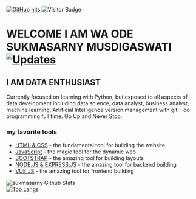 <a href="https://github.com/deni-irawan40563/deni-irawan40563" target="_blank"><img alt="GitHub hits" src="https://img.shields.io/github/last-commit/denycode-dev/denycode-dev?label=profile%20updated&style=flat-square"></a>
![Visitor Badge](https://visitor-badge.laobi.icu/badge?page_id=denycode-dev.denycode-dev)
# WELCOME I AM WA ODE SUKMASARNY MUSDIGASWATI   <a href="https://github.com/denycode-dev?tab=followers" target="_blank"><img alt="Updates" src="https://img.shields.io/badge/--000000?style=flat-square&logo=RSS&logoColor=white"></a>
## I AM DATA ENTHUSIAST

Currently focused on learning with Python, but exposed to all aspects of data development including data science, data analyst, business analyst, machine learning, Artificial Intelligence version management with git. I do programming full time. Go Up and Never Stop.

### my favorite tools

* [HTML & CSS](https://html.com/) - the fundamental tool for building the website
* [JavaScript](https://www.javascript.com/) - the magic tool for the dynamic web
* [BOOTSTRAP](https://getbootstrap.com/) - the amazing tool for building layouts
* [NODE.JS & EXPRESS.JS](https://nodejs.org/en/) - the amazing tool for backend building
* [VUE.JS](https://vuejs.org/) - the amazing tool for frontend building

![sukmasarny Github Stats](https://github-readme-stats.vercel.app/api?username=sukmasarny&show_icons=true&theme=transparent) <br>
[![Top Langs](https://github-readme-stats.vercel.app/api/top-langs/?username=denycode-dev)](https://github.com/deni-irawan40563/github-readme-stats)
